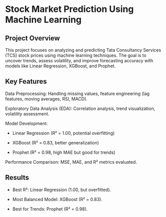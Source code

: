 # Stock Market Prediction Using Machine Learning
## Project Overview
This project focuses on analyzing and predicting Tata Consultancy Services (TCS) stock prices using machine learning techniques. The goal is to uncover trends, assess volatility, and improve forecasting accuracy with models like Linear Regression, XGBoost, and Prophet.

## Key Features
Data Preprocessing: Handling missing values, feature engineering (lag features, moving averages, RSI, MACD).

Exploratory Data Analysis (EDA): Correlation analysis, trend visualization, volatility assessment.

Model Development:

- Linear Regression (R² = 1.00, potential overfitting)

- XGBoost (R² = 0.83, better generalization)

- Prophet (R² = 0.98, high MAE but good for trends)

Performance Comparison: MSE, MAE, and R² metrics evaluated.

## Results
- Best R²: Linear Regression (1.00, but overfitted).

- Most Balanced Model: XGBoost (R² = 0.83).

- Best for Trends: Prophet (R² = 0.98).
